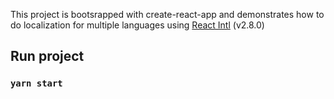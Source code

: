 This project is bootsrapped with create-react-app and demonstrates how to do localization for multiple languages using [React Intl](https://github.com/formatjs/react-intl) (v2.8.0)

## Run project

### `yarn start`
